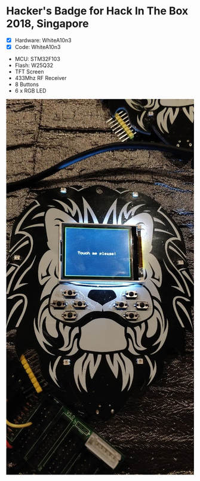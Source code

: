 # Hacker's Badge for Hack In The Box 2018, Singapore 

- [x] Hardware: WhiteA10n3
- [x] Code: WhiteA10n3 

* MCU: STM32F103
* Flash: W25Q32
* TFT Screen
* 433Mhz RF Receiver
* 8 Buttons
* 6 x RGB LED

![badge0](/pic/IMG_20180829_213009.jpg)      
